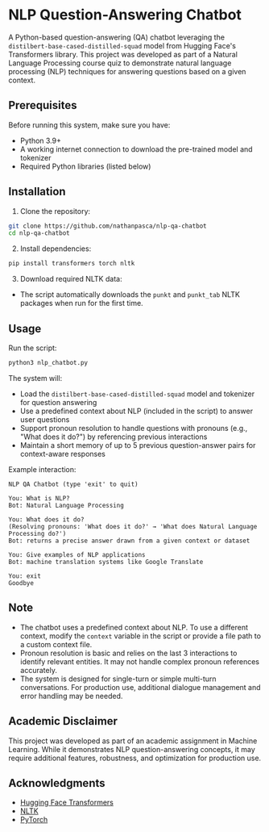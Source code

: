# NLP Question-Answering Chatbot
A Python-based question-answering (QA) chatbot leveraging the `distilbert-base-cased-distilled-squad` model from Hugging Face's Transformers library. This project was developed as part of a Natural Language Processing course quiz to demonstrate natural language processing (NLP) techniques for answering questions based on a given context.

## Prerequisites
Before running this system, make sure you have:
- Python 3.9+
- A working internet connection to download the pre-trained model and tokenizer
- Required Python libraries (listed below)

## Installation
1. Clone the repository:
```bash
git clone https://github.com/nathanpasca/nlp-qa-chatbot
cd nlp-qa-chatbot
```

2. Install dependencies:
```bash
pip install transformers torch nltk
```

3. Download required NLTK data:
- The script automatically downloads the `punkt` and `punkt_tab` NLTK packages when run for the first time.

## Usage
Run the script:
```bash
python3 nlp_chatbot.py
```

The system will:
- Load the `distilbert-base-cased-distilled-squad` model and tokenizer for question answering
- Use a predefined context about NLP (included in the script) to answer user questions
- Support pronoun resolution to handle questions with pronouns (e.g., "What does it do?") by referencing previous interactions
- Maintain a short memory of up to 5 previous question-answer pairs for context-aware responses

Example interaction:
```
NLP QA Chatbot (type 'exit' to quit)

You: What is NLP?
Bot: Natural Language Processing

You: What does it do?
(Resolving pronouns: 'What does it do?' → 'What does Natural Language Processing do?')
Bot: returns a precise answer drawn from a given context or dataset

You: Give examples of NLP applications
Bot: machine translation systems like Google Translate

You: exit
Goodbye
```

## Note
- The chatbot uses a predefined context about NLP. To use a different context, modify the `context` variable in the script or provide a file path to a custom context file.
- Pronoun resolution is basic and relies on the last 3 interactions to identify relevant entities. It may not handle complex pronoun references accurately.
- The system is designed for single-turn or simple multi-turn conversations. For production use, additional dialogue management and error handling may be needed.

## Academic Disclaimer
This project was developed as part of an academic assignment in Machine Learning. While it demonstrates NLP question-answering concepts, it may require additional features, robustness, and optimization for production use.

## Acknowledgments
- [Hugging Face Transformers](https://huggingface.co/transformers/)
- [NLTK](https://www.nltk.org/)
- [PyTorch](https://pytorch.org/)
